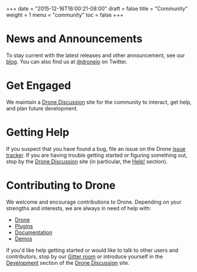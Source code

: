 +++
date = "2015-12-16T16:00:21-08:00"
draft = false
title = "Community"
weight = 1
menu = "community"
toc = false
+++

# News and Announcements

To stay current with the latest releases and other announcement, see our
[blog](http://blog.drone.io/). You can also find us at 
[@droneio](https://twitter.com/droneio/) on Twitter.

# Get Engaged

We maintain a [Drone Discussion](http://discuss.drone.io/) site for the
community to interact, get help, and plan future development.

# Getting Help

If you suspect that you have found a bug, file an issue on the Drone 
[issue tracker](https://github.com/drone/drone/issues). If you are having
trouble getting started or figuring something out, stop by the 
[Drone Discussion](http://discuss.drone.io/) site (in particular, the
[Help!](http://discuss.drone.io/c/help) section).

# Contributing to Drone

We welcome and encourage contributions to Drone. Depending on your
strengths and interests, we are always in need of help with:

* [Drone](https://github.com/drone/drone) 
* [Plugins](https://github.com/drone-plugins) 
* [Documentation](https://github.com/drone/docs)
* [Demos](https://github.com/drone-demos)

If you'd like help getting started or would like to talk to other users
and contributors, stop by our [Gitter room](https://gitter.im/drone/drone)
or introduce yourself in the [Development](http://discuss.drone.io/c/development)
section of the [Drone Discussion](http://discuss.drone.io/) site.
